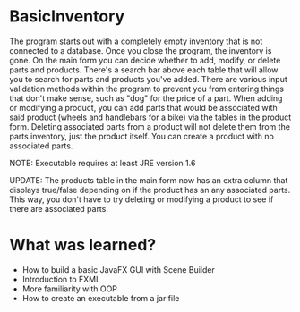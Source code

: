 # BasicInventory
The program starts out with a completely empty inventory that is not connected to a database. Once you close the program, the inventory is gone. On the main form you can decide whether to add, modify, or delete parts and products. There's a search bar above each table that will allow you to search for parts and products you've added. There are various input validation methods within the program to prevent you from entering things that don't make sense, such as "dog" for the price of a part. When adding or modifying a product, you can add parts that would be associated with said product (wheels and handlebars for a bike) via the tables in the product form. Deleting associated parts from a product will not delete them from the parts inventory, just the product itself. You can create a product with no associated parts.

NOTE: Executable requires at least JRE version 1.6

UPDATE: The products table in the main form now has an extra column that displays true/false depending on if the product has an any associated parts. This way, you don't have to try deleting or modifying a product to see if there are associated parts.

# What was learned?

* How to build a basic JavaFX GUI with Scene Builder
* Introduction to FXML
* More familiarity with OOP
* How to create an executable from a jar file
